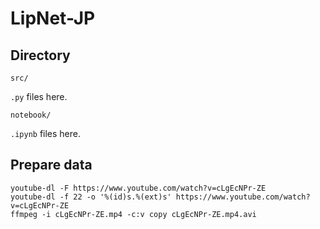 # LipNet-JP

## Directory

```
src/
```

`.py` files here.

```
notebook/
```

`.ipynb` files here.

## Prepare data

```
youtube-dl -F https://www.youtube.com/watch?v=cLgEcNPr-ZE
youtube-dl -f 22 -o '%(id)s.%(ext)s' https://www.youtube.com/watch?v=cLgEcNPr-ZE
ffmpeg -i cLgEcNPr-ZE.mp4 -c:v copy cLgEcNPr-ZE.mp4.avi
```

